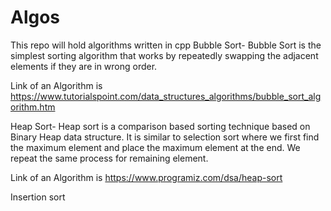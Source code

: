 # Algos
This repo will hold algorithms written in cpp
Bubble Sort-
Bubble Sort is the simplest sorting algorithm that works by repeatedly swapping the adjacent elements if they are in wrong order.

Link of an Algorithm is https://www.tutorialspoint.com/data_structures_algorithms/bubble_sort_algorithm.htm

Heap Sort-
Heap sort is a comparison based sorting technique based on Binary Heap data structure. It is similar to selection sort where we first find the maximum element and place the maximum element at the end. We repeat the same process for remaining element.

Link of an Algorithm is https://www.programiz.com/dsa/heap-sort

Insertion sort

